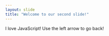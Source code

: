 ```yaml
---
layout: slide
title: "Welcome to our second slide!"
---
```

I love JavaScript!
Use the left arrow to go back!
